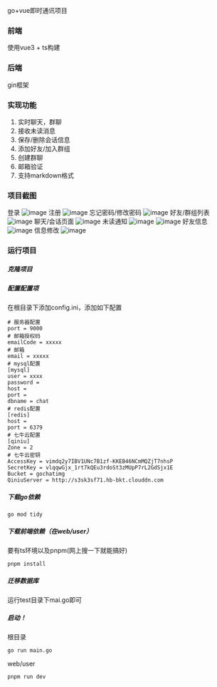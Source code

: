 go+vue即时通讯项目
### 前端
使用vue3 + ts构建
### 后端
gin框架
### 实现功能
1. 实时聊天，群聊
2. 接收未读消息
3. 保存/删除会话信息
4. 添加好友/加入群组
5. 创建群聊
6. 邮箱验证
7. 支持markdown格式
### 项目截图
登录
![image](https://github.com/xianren68/go_chat/assets/82361146/7dcc3fb1-f015-420d-9713-2246387de43f)
注册
![image](https://github.com/xianren68/go_chat/assets/82361146/273162ec-69cd-4aeb-8718-5ebae2ee66cb)
忘记密码/修改密码
![image](https://github.com/xianren68/go_chat/assets/82361146/8f23776d-b59a-421f-b1a3-dcedaee034f9)
好友/群组列表
![image](https://github.com/xianren68/go_chat/assets/82361146/6d54ccf9-7161-4828-ac55-338f80c136b4)
聊天/会话页面
![image](https://github.com/xianren68/go_chat/assets/82361146/d9e0d01f-3403-47d4-b3ff-247f9c4b34a2)
未读通知
![image](https://github.com/xianren68/go_chat/assets/82361146/41275279-eeba-4770-9be1-3756df77b163)
![image](https://github.com/xianren68/go_chat/assets/82361146/1e6c0332-bc9b-43e0-a079-5b500ce72473)
好友信息
![image](https://github.com/xianren68/go_chat/assets/82361146/ab2eee74-dd09-4e8e-b2fe-735e2b81f17a)
信息修改
![image](https://github.com/xianren68/go_chat/assets/82361146/7a7c2035-2e85-49c7-a573-01ca211eddec)

### 运行项目
#####  克隆项目
##### 配置配置项
在根目录下添加config.ini，添加如下配置
```
# 服务器配置
port = 9000
# 邮箱授权码
emailCode = xxxxx
# 邮箱
email = xxxxx
# mysql配置
[mysql]
user = xxxx
password = 
host = 
port = 
dbname = chat
# redis配置
[redis]
host = 
port = 6379
# 七牛云配置
[qiniu]
Zone = 2
# 七牛云密钥
AccessKey = vimdq2y7IBV1UNc7B1zf-KKEB46NCmMQZjT7nhsP
SecretKey = vlqqwGjx_1rt7kQEu3rdoSt3zMUpP7rL2GdSjx1E
Bucket = gochatimg
QiniuServer = http://s3sk3sf71.hb-bkt.clouddn.com
```
##### 下载go依赖
```
go mod tidy
```
##### 下载前端依赖（在web/user）
要有ts环境以及pnpm(网上搜一下就能搞好)
```
pnpm install
```
##### 迁移数据库
运行test目录下mai.go即可
##### 启动！
根目录
```
go run main.go
```
web/user
```
pnpm run dev
```






